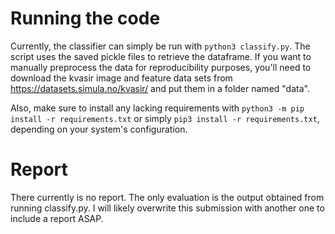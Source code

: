 # Running the code
Currently, the classifier can simply be run with `python3 classify.py`. The script uses the saved pickle files to retrieve the dataframe. If you want to manually preprocess the data for reproducibility purposes, you'll need to download the kvasir image and feature data sets from https://datasets.simula.no/kvasir/ and put them in a folder named "data".

Also, make sure to install any lacking requirements with `python3 -m pip install -r requirements.txt` or simply `pip3 install -r requirements.txt`, depending on your system's configuration.

# Report
There currently is no report. The only evaluation is the output obtained from running classify.py. I will likely overwrite this submission with another one to include a report ASAP.

